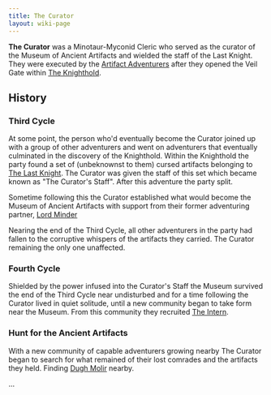 ```yaml
---
title: The Curator
layout: wiki-page
---
```


**The Curator** was a Minotaur-Myconid Cleric who served as the curator of the Museum of Ancient Artifacts and wielded the staff of the Last Knight. They were executed by the [Artifact Adventurers](/wiki/organisations/Artifact-Adventurers) after they opened the Veil Gate within [The Knighthold](/wiki/places/The-Knighthold).

## History

### Third Cycle

At some point, the person who'd eventually become the Curator joined up with a group of other adventurers and went on adventurers that eventually culminated in the discovery of the Knighthold. Within the Knighthold the party found a set of (unbeknownst to them) cursed artifacts belonging to [The Last Knight](Last-Knight). The Curator was given the staff of this set which became known as "The Curator's Staff". After this adventure the party split.

Sometime following this the Curator established what would become the Museum of Ancient Artifacts with support from their former adventuring partner, [Lord Minder](Lord-Minder)

Nearing the end of the Third Cycle, all other adventurers in the party had fallen to the corruptive whispers of the artifacts they carried. The Curator remaining the only one unaffected.

### Fourth Cycle

Shielded by the power infused into the Curator's Staff the Museum survived the end of the Third Cycle near undisturbed and for a time following the Curator lived in quiet solitude, until a new community began to take form near the Museum. From this community they recruited [The Intern](Curator-Supreme).

### Hunt for the Ancient Artifacts

With a new community of capable adventurers growing nearby The Curator began to search for what remained of their lost comrades and the artifacts they held. Finding [Dugh Molir](/wiki/places/Dugh-Molir) nearby.

...